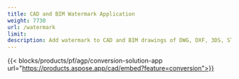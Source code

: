 ```yaml
---
title: CAD and BIM Watermark Application 
weight: 7730
url: /watermark
limit: 
description: Add watermark to CAD and BIM drawings of DWG, DXF, 3DS, STL, IFC an other file formats
---
```


{{< blocks/products/pf/agp/conversion-solution-app url="https://products.aspose.app/cad/embed?feature=conversion">}}